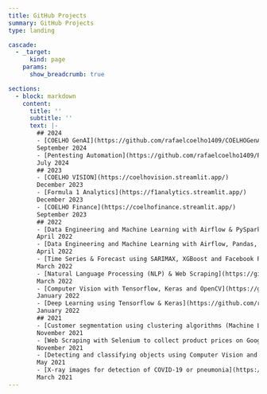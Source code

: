 ```yaml
---
title: GitHub Projects
summary: GitHub Projects
type: landing

cascade:
  - _target:
      kind: page
    params:
      show_breadcrumb: true

sections:
  - block: markdown
    content:
      title: ''
      subtitle: ''
      text: |-
        ## 2024
        - [COELHO GenAI](https://github.com/rafaelcoelho1409/COELHOGenAI)  
        September 2024  
        - [Pentesting Automation](https://github.com/rafaelcoelho1409/PentestingAutomation/)  
        July 2024  
        ## 2023
        - [COELHO VISION](https://coelhovision.streamlit.app/)  
        December 2023  
        - [Formula 1 Analytics](https://f1analytics.streamlit.app/)  
        December 2023  
        - [COELHO Finance](https://coelhofinance.streamlit.app/)  
        September 2023  
        ## 2022  
        - [Data Engineering and Machine Learning with Airflow & PySpark](https://github.com/rafaelcoelho1409/DataEngineering)  
        April 2022   
        - [Data Engineering and Machine Learning with Airflow, Pandas, SARIMAX and XGBoost](https://github.com/rafaelcoelho1409/DataEngineering2)  
        April 2022  
        - [Time Series & Forecast using SARIMAX, XGBoost and Facebook Prophet](https://github.com/rafaelcoelho1409/TimeSeriesForecast)  
        March 2022  
        - [Natural Language Processing (NLP) & Web Scraping](https://github.com/rafaelcoelho1409/NLP-WebScraping)  
        March 2022  
        - [Computer Vision with Tensorflow, Keras and OpenCV](https://github.com/rafaelcoelho1409/ComputerVision)  
        January 2022  
        - [Deep Learning using Tensorflow & Keras](https://github.com/rafaelcoelho1409/DeepLearning)  
        January 2022  
        ## 2021  
        - [Customer segmentation using clustering algorithms (Machine Learning)](https://github.com/rafaelcoelho1409/CustomerSegmentation)  
        November 2021  
        - [Web Scraping with Selenium to collect product prices on Google Shopping](https://github.com/rafaelcoelho1409/GoogleShoppingBot)  
        November 2021  
        - [Detecting and classifying objects using Computer Vision and Deep Learning](https://github.com/rafaelcoelho1409/Computer_Vision_AI_1)  
        May 2021  
        - [X-ray images for detection of COVID-19 or pneumonia](https://github.com/rafaelcoelho1409/Chest-X-Ray-COVID-19)  
        March 2021  
---
```


